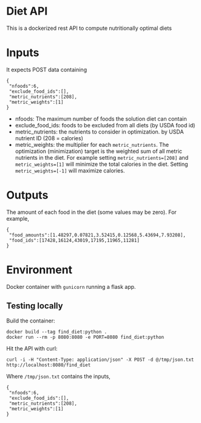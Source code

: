 # Diet API

This is a dockerized rest API to compute nutritionally optimal diets

# Inputs

It expects POST data containing

```
{
 "nfoods":6,
 "exclude_food_ids":[],
 "metric_nutrients":[208],
 "metric_weights":[1]
}
```

- nfoods: The maximum number of foods the solution diet can contain
- exclude_food_ids: foods to be excluded from all diets (by USDA food id)
- metric_nutrients: the nutrients to consider in optimization. by USDA nutrient ID (208 = calories)
- metric_weights: the multiplier for each `metric_nutrients`. The optimization (minimization) target is the weighted sum of all metric nutrients in the diet. For example setting `metric_nutrients=[208]` and `metric_weights=[1]` will minimize the total calories in the diet. Setting `metric_weights=[-1]` will maximize calories.

# Outputs

The amount of each food in the diet (some values may be zero). For example,

```
{
 "food_amounts":[1.48297,0.07821,3.52415,0.12568,5.43694,7.93208],
 "food_ids":[17428,16124,43019,17195,11965,11281]
}
```

# Environment

Docker container with `gunicorn` running a flask app.

## Testing locally

Build the container:

```
docker build --tag find_diet:python .
docker run --rm -p 8080:8080 -e PORT=8080 find_diet:python
```

Hit the API with curl:

```
curl -i -H "Content-Type: application/json" -X POST -d @/tmp/json.txt http://localhost:8080/find_diet
```

Where `/tmp/json.txt` contains the inputs,

```
{
 "nfoods":6,
 "exclude_food_ids":[],
 "metric_nutrients":[208],
 "metric_weights":[1]
}
```